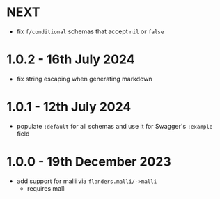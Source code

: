# NEXT

- fix `f/conditional` schemas that accept `nil` or `false`

# 1.0.2 - 16th July 2024

- fix string escaping when generating markdown

# 1.0.1 - 12th July 2024

- populate `:default` for all schemas and use it for Swagger's `:example` field

# 1.0.0 - 19th December 2023

- add support for malli via `flanders.malli/->malli`
  - requires malli
